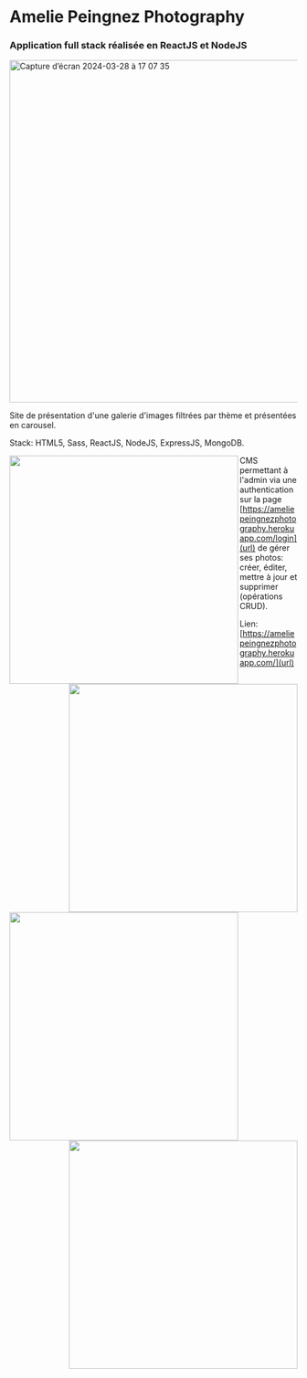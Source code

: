 <h1>Amelie Peingnez Photography</h1>
<h3>Application full stack réalisée en ReactJS et NodeJS</h3>

<img width="600" alt="Capture d’écran 2024-03-28 à 17 07 35" src="https://github.com/Mathispnz/amelie-phot/assets/38229939/89516898-1512-4a56-88fc-adf95b2e9dd0">

Site de présentation d'une galerie d'images filtrées par thème et présentées en carousel.

Stack: HTML5, Sass, ReactJS, NodeJS, ExpressJS, MongoDB.

<img width="400" align="left" src="https://github.com/Mathispnz/amelie-phot/assets/38229939/f1896bfe-19eb-4887-86cc-c0e4714ff924" />
<img width="400" align="right" src="https://github.com/Mathispnz/amelie-phot/assets/38229939/869c97ac-e6ce-4035-8e7d-73003e6b80c1" />

CMS permettant à l'admin via une authentication sur la page [https://ameliepeingnezphotography.herokuapp.com/login](url) de gérer ses photos: créer, éditer, mettre à jour et supprimer (opérations CRUD).

<img width="400" align="left" src="https://github.com/Mathispnz/amelie-phot/assets/38229939/80ce5e3c-bcd7-41bd-a39f-d0e1015161cd" />
<img width="400" align="right" src="https://github.com/Mathispnz/amelie-phot/assets/38229939/2e7a2c56-b05d-4fdd-9703-b7f40171ddb3" /> 

Lien: [https://ameliepeingnezphotography.herokuapp.com/](url)
